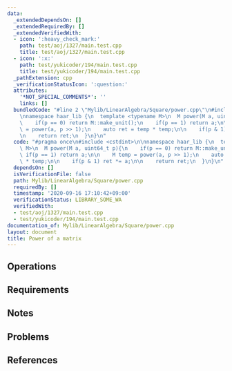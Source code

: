 ```yaml
---
data:
  _extendedDependsOn: []
  _extendedRequiredBy: []
  _extendedVerifiedWith:
  - icon: ':heavy_check_mark:'
    path: test/aoj/1327/main.test.cpp
    title: test/aoj/1327/main.test.cpp
  - icon: ':x:'
    path: test/yukicoder/194/main.test.cpp
    title: test/yukicoder/194/main.test.cpp
  _pathExtension: cpp
  _verificationStatusIcon: ':question:'
  attributes:
    '*NOT_SPECIAL_COMMENTS*': ''
    links: []
  bundledCode: "#line 2 \"Mylib/LinearAlgebra/Square/power.cpp\"\n#include <cstdint>\n\
    \nnamespace haar_lib {\n  template <typename M>\n  M power(M a, uint64_t p){\n\
    \    if(p == 0) return M::make_unit();\n    if(p == 1) return a;\n\n    M temp\
    \ = power(a, p >> 1);\n    auto ret = temp * temp;\n\n    if(p & 1) ret *= a;\n\
    \n    return ret;\n  }\n}\n"
  code: "#pragma once\n#include <cstdint>\n\nnamespace haar_lib {\n  template <typename\
    \ M>\n  M power(M a, uint64_t p){\n    if(p == 0) return M::make_unit();\n   \
    \ if(p == 1) return a;\n\n    M temp = power(a, p >> 1);\n    auto ret = temp\
    \ * temp;\n\n    if(p & 1) ret *= a;\n\n    return ret;\n  }\n}\n"
  dependsOn: []
  isVerificationFile: false
  path: Mylib/LinearAlgebra/Square/power.cpp
  requiredBy: []
  timestamp: '2020-09-16 17:10:42+09:00'
  verificationStatus: LIBRARY_SOME_WA
  verifiedWith:
  - test/aoj/1327/main.test.cpp
  - test/yukicoder/194/main.test.cpp
documentation_of: Mylib/LinearAlgebra/Square/power.cpp
layout: document
title: Power of a matrix
---
```


## Operations

## Requirements

## Notes

## Problems

## References
